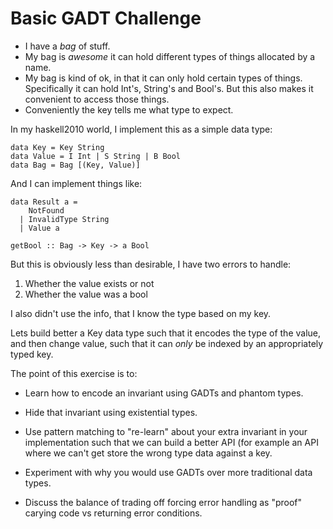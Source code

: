  Basic GADT Challenge
======================


 - I have a _bag_ of stuff.
 - My bag is _awesome_ it can hold different types of things allocated by a
   name.
 - My bag is kind of ok, in that it can only hold certain types of things.
   Specifically it can hold Int's, String's and Bool's. But this also makes
   it convenient to access those things.
 - Conveniently the key tells me what type to expect.

In my haskell2010 world, I implement this as a simple data type:

```
data Key = Key String
data Value = I Int | S String | B Bool
data Bag = Bag [(Key, Value)]
```

And I can implement things like:

```
data Result a =
    NotFound
  | InvalidType String
  | Value a

getBool :: Bag -> Key -> a Bool
```

But this is obviously less than desirable, I have two errors to handle:
 1. Whether the value exists or not
 2. Whether the value was a bool

I also didn't use the info, that I know the type based on my key.

Lets build better a Key data type such that it encodes the type of the value,
and then change value, such that it can _only_ be indexed by an appropriately
typed key.


The point of this exercise is to:

 - Learn how to encode an invariant using GADTs and phantom types.

 - Hide that invariant using existential types.

 - Use pattern matching to "re-learn" about your extra invariant in your
   implementation such that we can build a better API (for example an API
   where we can't get store the wrong type data against a key.

 - Experiment with why you would use GADTs over more traditional data types.

 - Discuss the balance of trading off forcing error handling as "proof"
   carying code vs returning error conditions.
